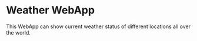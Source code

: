 
# Weather WebApp

This WebApp can show current weather status of different locations all over the world.
